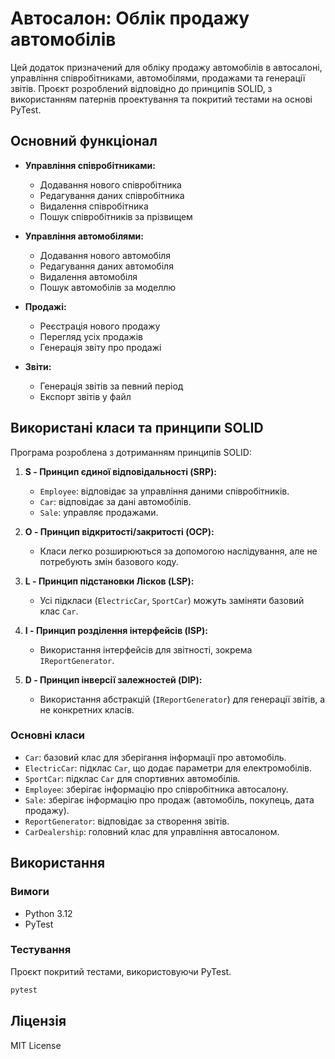 # Автосалон: Облік продажу автомобілів

Цей додаток призначений для обліку продажу автомобілів в автосалоні, управління співробітниками, автомобілями, продажами та генерації звітів. Проєкт розроблений відповідно до принципів SOLID, з використанням патернів проектування та покритий тестами на основі PyTest.

## Основний функціонал

- **Управління співробітниками:**
  - Додавання нового співробітника
  - Редагування даних співробітника
  - Видалення співробітника
  - Пошук співробітників за прізвищем

- **Управління автомобілями:**
  - Додавання нового автомобіля
  - Редагування даних автомобіля
  - Видалення автомобіля
  - Пошук автомобілів за моделлю

- **Продажі:**
  - Реєстрація нового продажу
  - Перегляд усіх продажів
  - Генерація звіту про продажі

- **Звіти:**
  - Генерація звітів за певний період
  - Експорт звітів у файл

## Використані класи та принципи SOLID

Програма розроблена з дотриманням принципів SOLID:

1. **S - Принцип єдиної відповідальності (SRP):**
   - `Employee`: відповідає за управління даними співробітників.
   - `Car`: відповідає за дані автомобілів.
   - `Sale`: управляє продажами.

2. **O - Принцип відкритості/закритості (OCP):**
   - Класи легко розширюються за допомогою наслідування, але не потребують змін базового коду.

3. **L - Принцип підстановки Лісков (LSP):**
   - Усі підкласи (`ElectricCar`, `SportCar`) можуть заміняти базовий клас `Car`.

4. **I - Принцип розділення інтерфейсів (ISP):**
   - Використання інтерфейсів для звітності, зокрема `IReportGenerator`.

5. **D - Принцип інверсії залежностей (DIP):**
   - Використання абстракцій (`IReportGenerator`) для генерації звітів, а не конкретних класів.

### Основні класи

- `Car`: базовий клас для зберігання інформації про автомобіль.
- `ElectricCar`: підклас `Car`, що додає параметри для електромобілів.
- `SportCar`: підклас `Car` для спортивних автомобілів.
- `Employee`: зберігає інформацію про співробітника автосалону.
- `Sale`: зберігає інформацію про продаж (автомобіль, покупець, дата продажу).
- `ReportGenerator`: відповідає за створення звітів.
- `CarDealership`: головний клас для управління автосалоном.

## Використання

### Вимоги
- Python 3.12
- PyTest

### Тестування
Проєкт покритий тестами, використовуючи PyTest.

```bash
pytest
```

## Ліцензія
MIT License

